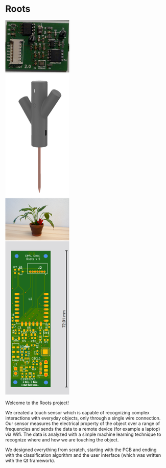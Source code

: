 # Roots

<div class="row">
  <div class="column">
    <img src="https://github.com/Leopicchio/Roots/blob/main/PCB_roots.png" alt="drawing" width="200"/>
  </div>
  <div class="column">
    <img src="https://github.com/Leopicchio/Roots/blob/main/sensor.png" alt="drawing" width="200"/>
  </div>
  <div class="column">
    <img src="https://github.com/Leopicchio/Roots/blob/main/setup_example.png" alt="drawing" width="200"/>
  </div>
   <div class="column">
    <img src="https://github.com/Leopicchio/Roots/blob/main/PCB_arthur.png" alt="drawing" width="200"/>
  </div>
</div>



Welcome to the Roots project! 

We created a touch sensor which is capable of recognizing complex interactions with everyday objects, only through a single wire connection. Our sensor measures the electrical property of the object over a range of frequencies and sends the data to a remote device (for example a laptop) via Wifi. The data is analyzed with a simple machine learning technique to recognize where and how we are touching the object.

We designed everything from scratch, starting with the PCB and ending with the classification algorithm and the user interface (which was written with the Qt framework).
